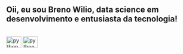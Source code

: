 ## Oii, eu sou Breno Wilio, data science em desenvolvimento e entusiasta da tecnologia!

<div style="display: inline_block"><br>
  <img align="center" alt="python" height="30" width="40" src="https://cdn.jsdelivr.net/gh/devicons/devicon/icons/python/python-original.svg">
  <img align="center" alt="python" height="30" width="40" src="https://icons8.com/icon/117561/microsoft-excel-2019">
</div>

